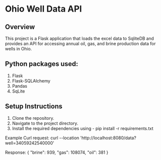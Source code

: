 # Ohio Well Data API

## Overview

This project is a Flask application that loads the excel data to SqliteDB and provides an API for accessing annual oil, gas, and brine production data for wells in Ohio.

## Python packages used:

1. Flask
2. Flask-SQLAlchemy
3. Pandas
4. SqLite

## Setup Instructions

1. Clone the repository.
2. Navigate to the project directory.
3. Install the required dependencies using - pip install -r requirements.txt

Example Curl request:
curl --location 'http://localhost:8080/data?well=34059242540000'

Response:
{
"brine": 939,
"gas": 108074,
"oil": 381
}
